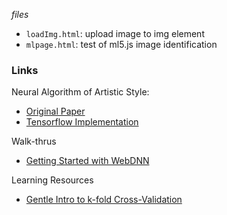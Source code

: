 *files*
* `loadImg.html`: upload image to img element
* `mlpage.html`: test of ml5.js image identification

### Links

Neural Algorithm of Artistic Style:
* <a href=https://arxiv.org/pdf/1508.06576.pdf> Original Paper </a>
* <a href=https://github.com/cysmith/neural-style-tf> Tensorflow Implementation </a>

Walk-thrus
* <a href=https://milhidaka.github.io/webdnn-exercise/> Getting Started with WebDNN</a>

Learning Resources
* <a href=https://machinelearningmastery.com/k-fold-cross-validation/> Gentle Intro to k-fold Cross-Validation </a>
